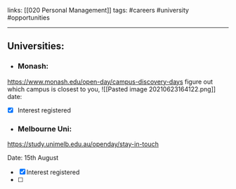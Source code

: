 links: [[020 Personal Management]]
tags: #careers #university #opportunities 

---

## Universities:
- ### Monash:
https://www.monash.edu/open-day/campus-discovery-days
figure out which campus is closest to you, 	![[Pasted image 20210623164122.png]]
date: 
- [x] Interest registered
- ### Melbourne Uni:
https://study.unimelb.edu.au/openday/stay-in-touch

Date: 15th August
- [x] Interest registered
- [ ] 




